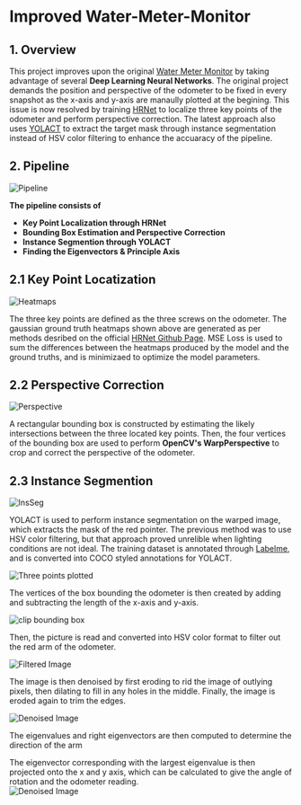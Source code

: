 Improved Water-Meter-Monitor
===================
## 1. Overview
This project improves upon the original [Water Meter Monitor](https://github.com/Tom2096/Water-Meter-Monitor) by taking advantage of several **Deep Learning Neural Networks**. The original project demands the position and perspective of the odometer to be fixed in every snapshot as the x-axis and y-axis are manaully plotted at the begining. This issue is now resolved by training [HRNet](https://github.com/leoxiaobin/deep-high-resolution-net.pytorch) to localize three key points of the odometer and perform perspective correction. The latest approach also uses [YOLACT](https://github.com/dbolya/yolact) to extract the target mask through instance segmentation instead of HSV color filtering to enhance the accuaracy of the pipeline.

## 2. Pipeline

![Pipeline](diagrams/pipeline.png)

**The pipeline consists of**
- **Key Point Localization through HRNet**
- **Bounding Box Estimation and Perspective Correction**
- **Instance Segmention through YOLACT**
- **Finding the Eigenvectors & Principle Axis**

## 2.1 Key Point Locatization ##

![Heatmaps](diagrams/heatmaps.jpg)

The three key points are defined as the three screws on the odometer. The gaussian ground truth heatmaps shown above are generated as per methods desribed on the official [HRNet Github Page](https://github.com/leoxiaobin/deep-high-resolution-net.pytorch). MSE Loss is used to sum the differences between the heatmaps produced by the model and the ground truths, and is minimizaed to optimize the model parameters.   

## 2.2 Perspective Correction ##

![Perspective](diagrams/perspective.jpg)

A rectangular bounding box is constructed by estimating the likely intersections between the three located key points. Then, the four vertices of the bounding box are used to perform **OpenCV's WarpPerspective** to crop and correct the perspective of the odometer. 

## 2.3 Instance Segmention ##

![InsSeg](diagrams/instSeg.jpg)

YOLACT is used to perform instance segmentation on the warped image, which extracts the mask of the red pointer. The previous method was to use HSV color filtering, but that approach proved unrelible when lighting conditions are not ideal. The training dataset is annotated through [Labelme](https://github.com/wkentaro/labelme), and is converted into COCO styled annotations for YOLACT.

![Three points plotted](https://github.com/Tom2096/Water-Meter-Monitor/blob/main/Imgs/Figure_2.png)

The vertices of the box bounding the odometer is then created by adding and subtracting the length of the x-axis and y-axis. 

![clip bounding box](https://github.com/Tom2096/Water-Meter-Monitor/blob/main/Imgs/bbx.png)

Then, the picture is read and converted into HSV color format to filter out the red arm of the odometer. 

![Filtered Image](https://github.com/Tom2096/Water-Meter-Monitor/blob/main/Imgs/Figure_3.png)

The image is then denoised by first eroding to rid the image of outlying pixels, then dilating to fill in any holes in the middle. Finally, the image is eroded again to trim the edges. 

![Denoised Image](https://github.com/Tom2096/Water-Meter-Monitor/blob/main/Imgs/Figure_4.png)

The eigenvalues and right eigenvectors are then computed to determine the direction of the arm

The eigenvector corresponding  with the largest eigenvalue is then projected onto the x and y axis, which can be calculated to give the angle of rotation and the odometer reading.   
![Denoised Image](https://github.com/Tom2096/Water-Meter-Monitor/blob/main/Imgs/Figure_5.png)


